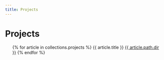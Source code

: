 ```yaml
---
title: Projects
---
```


<h1>Projects</h1>

<ul>
{% for article in collections.projects %}
  <li{% if loop.first %} class="first"{% endif %}>
        {{ article.title }}
        <a href="/{{ article.path.dir }}">{{ article.path.dir }}</a>
  </li>
{% endfor %}
</ul>
